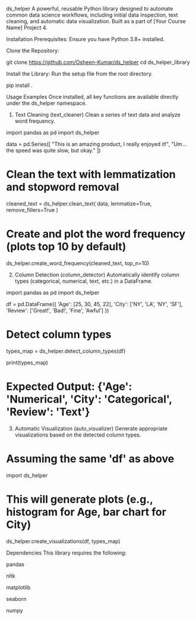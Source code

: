 ds_helper
A powerful, reusable Python library designed to automate common data science workflows, including initial data inspection, text cleaning, and automatic data visualization. Built as a part of [Your Course Name] Project 4.

Installation
Prerequisites: Ensure you have Python 3.8+ installed.

Clone the Repository:

git clone https://github.com/Osheen-Kumar/ds_helper
cd ds_helper_library

Install the Library: Run the setup file from the root directory.

pip install .

Usage Examples
Once installed, all key functions are available directly under the ds_helper namespace.

1. Text Cleaning (text_cleaner)
Clean a series of text data and analyze word frequency.

import pandas as pd
import ds_helper

data = pd.Series([
    "This is an amazing product, I really enjoyed it!",
    "Um... the speed was quite slow, but okay."
])

# Clean the text with lemmatization and stopword removal
cleaned_text = ds_helper.clean_text(
    data,
    lemmatize=True,
    remove_fillers=True
)

# Create and plot the word frequency (plots top 10 by default)
ds_helper.create_word_frequency(cleaned_text, top_n=10)

2. Column Detection (column_detector)
Automatically identify column types (categorical, numerical, text, etc.) in a DataFrame.

import pandas as pd
import ds_helper

df = pd.DataFrame({
    'Age': [25, 30, 45, 22],
    'City': ['NY', 'LA', 'NY', 'SF'],
    'Review': ['Great!', 'Bad!', 'Fine', 'Awful']
})

# Detect column types
types_map = ds_helper.detect_column_types(df)

print(types_map)
# Expected Output: {'Age': 'Numerical', 'City': 'Categorical', 'Review': 'Text'}

3. Automatic Visualization (auto_visualizer)
Generate appropriate visualizations based on the detected column types.

# Assuming the same 'df' as above
import ds_helper

# This will generate plots (e.g., histogram for Age, bar chart for City)
ds_helper.create_visualizations(df, types_map)

Dependencies
This library requires the following:

pandas

nltk

matplotlib

seaborn

numpy